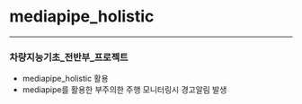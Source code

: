 # mediapipe_holistic
---
### 차량지능기초_전반부_프로젝트
* mediapipe_holistic 활용
* mediapipe를 활용한 부주의한 주행 모니터링시 경고알림 발생
